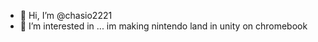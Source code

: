 - 👋 Hi, I’m @chasio2221
- 👀 I’m interested in ...
im making nintendo land in unity on chromebook
<!---
chasio2221/chasio2221 is a ✨ special ✨ repository because its `README.md` (this file) appears on your GitHub profile.
You can click the Preview link to take a look at your changes.
--->
